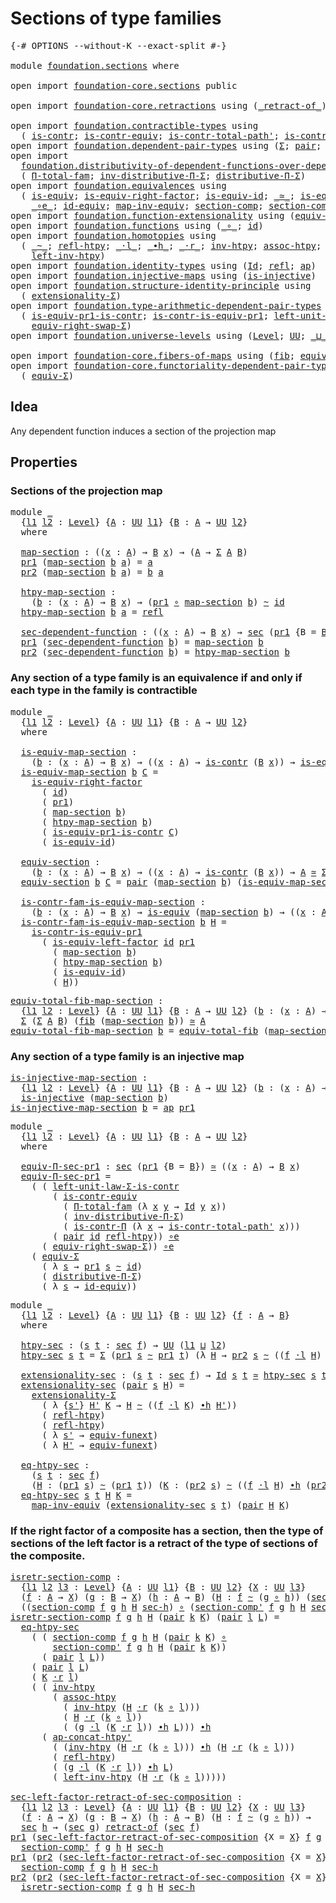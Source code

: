 # Sections of type families

<pre class="Agda"><a id="38" class="Symbol">{-#</a> <a id="42" class="Keyword">OPTIONS</a> <a id="50" class="Pragma">--without-K</a> <a id="62" class="Pragma">--exact-split</a> <a id="76" class="Symbol">#-}</a>

<a id="81" class="Keyword">module</a> <a id="88" href="foundation.sections.html" class="Module">foundation.sections</a> <a id="108" class="Keyword">where</a>

<a id="115" class="Keyword">open</a> <a id="120" class="Keyword">import</a> <a id="127" href="foundation-core.sections.html" class="Module">foundation-core.sections</a> <a id="152" class="Keyword">public</a>

<a id="160" class="Keyword">open</a> <a id="165" class="Keyword">import</a> <a id="172" href="foundation-core.retractions.html" class="Module">foundation-core.retractions</a> <a id="200" class="Keyword">using</a> <a id="206" class="Symbol">(</a><a id="207" href="foundation-core.retractions.html#670" class="Function Operator">_retract-of_</a><a id="219" class="Symbol">)</a>

<a id="222" class="Keyword">open</a> <a id="227" class="Keyword">import</a> <a id="234" href="foundation.contractible-types.html" class="Module">foundation.contractible-types</a> <a id="264" class="Keyword">using</a>
  <a id="272" class="Symbol">(</a> <a id="274" href="foundation-core.contractible-types.html#992" class="Function">is-contr</a><a id="282" class="Symbol">;</a> <a id="284" href="foundation-core.contractible-types.html#3297" class="Function">is-contr-equiv</a><a id="298" class="Symbol">;</a> <a id="300" href="foundation-core.contractible-types.html#2256" class="Function">is-contr-total-path&#39;</a><a id="320" class="Symbol">;</a> <a id="322" href="foundation-core.contractible-types.html#6892" class="Function">is-contr-Π</a><a id="332" class="Symbol">)</a>
<a id="334" class="Keyword">open</a> <a id="339" class="Keyword">import</a> <a id="346" href="foundation.dependent-pair-types.html" class="Module">foundation.dependent-pair-types</a> <a id="378" class="Keyword">using</a> <a id="384" class="Symbol">(</a><a id="385" href="foundation-core.dependent-pair-types.html#502" class="Record">Σ</a><a id="386" class="Symbol">;</a> <a id="388" href="foundation-core.dependent-pair-types.html#575" class="InductiveConstructor">pair</a><a id="392" class="Symbol">;</a> <a id="394" href="foundation-core.dependent-pair-types.html#592" class="Field">pr1</a><a id="397" class="Symbol">;</a> <a id="399" href="foundation-core.dependent-pair-types.html#604" class="Field">pr2</a><a id="402" class="Symbol">)</a>
<a id="404" class="Keyword">open</a> <a id="409" class="Keyword">import</a>
  <a id="418" href="foundation.distributivity-of-dependent-functions-over-dependent-pairs.html" class="Module">foundation.distributivity-of-dependent-functions-over-dependent-pairs</a> <a id="488" class="Keyword">using</a>
  <a id="496" class="Symbol">(</a> <a id="498" href="foundation.distributivity-of-dependent-functions-over-dependent-pairs.html#1288" class="Function">Π-total-fam</a><a id="509" class="Symbol">;</a> <a id="511" href="foundation.distributivity-of-dependent-functions-over-dependent-pairs.html#5106" class="Function">inv-distributive-Π-Σ</a><a id="531" class="Symbol">;</a> <a id="533" href="foundation.distributivity-of-dependent-functions-over-dependent-pairs.html#4401" class="Function">distributive-Π-Σ</a><a id="549" class="Symbol">)</a>
<a id="551" class="Keyword">open</a> <a id="556" class="Keyword">import</a> <a id="563" href="foundation.equivalences.html" class="Module">foundation.equivalences</a> <a id="587" class="Keyword">using</a>
  <a id="595" class="Symbol">(</a> <a id="597" href="foundation-core.equivalences.html#1542" class="Function">is-equiv</a><a id="605" class="Symbol">;</a> <a id="607" href="foundation-core.equivalences.html#8868" class="Function">is-equiv-right-factor</a><a id="628" class="Symbol">;</a> <a id="630" href="foundation-core.equivalences.html#2309" class="Function">is-equiv-id</a><a id="641" class="Symbol">;</a> <a id="643" href="foundation-core.equivalences.html#1607" class="Function Operator">_≃_</a><a id="646" class="Symbol">;</a> <a id="648" href="foundation-core.equivalences.html#8158" class="Function">is-equiv-left-factor</a><a id="668" class="Symbol">;</a>
    <a id="674" href="foundation-core.equivalences.html#7855" class="Function Operator">_∘e_</a><a id="678" class="Symbol">;</a> <a id="680" href="foundation-core.equivalences.html#2480" class="Function">id-equiv</a><a id="688" class="Symbol">;</a> <a id="690" href="foundation-core.equivalences.html#5022" class="Function">map-inv-equiv</a><a id="703" class="Symbol">;</a> <a id="705" href="foundation-core.equivalences.html#6162" class="Function">section-comp</a><a id="717" class="Symbol">;</a> <a id="719" href="foundation-core.equivalences.html#6335" class="Function">section-comp&#39;</a><a id="732" class="Symbol">)</a>
<a id="734" class="Keyword">open</a> <a id="739" class="Keyword">import</a> <a id="746" href="foundation.function-extensionality.html" class="Module">foundation.function-extensionality</a> <a id="781" class="Keyword">using</a> <a id="787" class="Symbol">(</a><a id="788" href="foundation-core.function-extensionality.html#1301" class="Function">equiv-funext</a><a id="800" class="Symbol">)</a>
<a id="802" class="Keyword">open</a> <a id="807" class="Keyword">import</a> <a id="814" href="foundation.functions.html" class="Module">foundation.functions</a> <a id="835" class="Keyword">using</a> <a id="841" class="Symbol">(</a><a id="842" href="foundation-core.functions.html#407" class="Function Operator">_∘_</a><a id="845" class="Symbol">;</a> <a id="847" href="foundation-core.functions.html#309" class="Function">id</a><a id="849" class="Symbol">)</a>
<a id="851" class="Keyword">open</a> <a id="856" class="Keyword">import</a> <a id="863" href="foundation.homotopies.html" class="Module">foundation.homotopies</a> <a id="885" class="Keyword">using</a>
  <a id="893" class="Symbol">(</a> <a id="895" href="foundation-core.homotopies.html#467" class="Function Operator">_~_</a><a id="898" class="Symbol">;</a> <a id="900" href="foundation-core.homotopies.html#632" class="Function">refl-htpy</a><a id="909" class="Symbol">;</a> <a id="911" href="foundation-core.homotopies.html#1768" class="Function Operator">_·l_</a><a id="915" class="Symbol">;</a> <a id="917" href="foundation-core.homotopies.html#1058" class="Function Operator">_∙h_</a><a id="921" class="Symbol">;</a> <a id="923" href="foundation-core.homotopies.html#1974" class="Function Operator">_·r_</a><a id="927" class="Symbol">;</a> <a id="929" href="foundation-core.homotopies.html#889" class="Function">inv-htpy</a><a id="937" class="Symbol">;</a> <a id="939" href="foundation-core.homotopies.html#2076" class="Function">assoc-htpy</a><a id="949" class="Symbol">;</a> <a id="951" href="foundation.homotopies.html#2187" class="Function">ap-concat-htpy&#39;</a><a id="966" class="Symbol">;</a>
    <a id="972" href="foundation-core.homotopies.html#2671" class="Function">left-inv-htpy</a><a id="985" class="Symbol">)</a>
<a id="987" class="Keyword">open</a> <a id="992" class="Keyword">import</a> <a id="999" href="foundation.identity-types.html" class="Module">foundation.identity-types</a> <a id="1025" class="Keyword">using</a> <a id="1031" class="Symbol">(</a><a id="1032" href="foundation-core.identity-types.html#641" class="Datatype">Id</a><a id="1034" class="Symbol">;</a> <a id="1036" href="foundation-core.identity-types.html#694" class="InductiveConstructor">refl</a><a id="1040" class="Symbol">;</a> <a id="1042" href="foundation-core.identity-types.html#2853" class="Function">ap</a><a id="1044" class="Symbol">)</a>
<a id="1046" class="Keyword">open</a> <a id="1051" class="Keyword">import</a> <a id="1058" href="foundation.injective-maps.html" class="Module">foundation.injective-maps</a> <a id="1084" class="Keyword">using</a> <a id="1090" class="Symbol">(</a><a id="1091" href="foundation.injective-maps.html#1295" class="Function">is-injective</a><a id="1103" class="Symbol">)</a>
<a id="1105" class="Keyword">open</a> <a id="1110" class="Keyword">import</a> <a id="1117" href="foundation.structure-identity-principle.html" class="Module">foundation.structure-identity-principle</a> <a id="1157" class="Keyword">using</a>
  <a id="1165" class="Symbol">(</a> <a id="1167" href="foundation.structure-identity-principle.html#2980" class="Function">extensionality-Σ</a><a id="1183" class="Symbol">)</a>
<a id="1185" class="Keyword">open</a> <a id="1190" class="Keyword">import</a> <a id="1197" href="foundation.type-arithmetic-dependent-pair-types.html" class="Module">foundation.type-arithmetic-dependent-pair-types</a> <a id="1245" class="Keyword">using</a>
  <a id="1253" class="Symbol">(</a> <a id="1255" href="foundation-core.type-arithmetic-dependent-pair-types.html#3894" class="Function">is-equiv-pr1-is-contr</a><a id="1276" class="Symbol">;</a> <a id="1278" href="foundation-core.type-arithmetic-dependent-pair-types.html#4426" class="Function">is-contr-is-equiv-pr1</a><a id="1299" class="Symbol">;</a> <a id="1301" href="foundation-core.type-arithmetic-dependent-pair-types.html#3077" class="Function">left-unit-law-Σ-is-contr</a><a id="1325" class="Symbol">;</a>
    <a id="1331" href="foundation-core.type-arithmetic-dependent-pair-types.html#11499" class="Function">equiv-right-swap-Σ</a><a id="1349" class="Symbol">)</a>
<a id="1351" class="Keyword">open</a> <a id="1356" class="Keyword">import</a> <a id="1363" href="foundation.universe-levels.html" class="Module">foundation.universe-levels</a> <a id="1390" class="Keyword">using</a> <a id="1396" class="Symbol">(</a><a id="1397" href="Agda.Primitive.html#597" class="Postulate">Level</a><a id="1402" class="Symbol">;</a> <a id="1404" href="foundation-core.universe-levels.html#222" class="Primitive">UU</a><a id="1406" class="Symbol">;</a> <a id="1408" href="Agda.Primitive.html#810" class="Primitive Operator">_⊔_</a><a id="1411" class="Symbol">)</a>

<a id="1414" class="Keyword">open</a> <a id="1419" class="Keyword">import</a> <a id="1426" href="foundation-core.fibers-of-maps.html" class="Module">foundation-core.fibers-of-maps</a> <a id="1457" class="Keyword">using</a> <a id="1463" class="Symbol">(</a><a id="1464" href="foundation-core.fibers-of-maps.html#928" class="Function">fib</a><a id="1467" class="Symbol">;</a> <a id="1469" href="foundation-core.fibers-of-maps.html#5261" class="Function">equiv-total-fib</a><a id="1484" class="Symbol">)</a>
<a id="1486" class="Keyword">open</a> <a id="1491" class="Keyword">import</a> <a id="1498" href="foundation-core.functoriality-dependent-pair-types.html" class="Module">foundation-core.functoriality-dependent-pair-types</a> <a id="1549" class="Keyword">using</a>
  <a id="1557" class="Symbol">(</a> <a id="1559" href="foundation-core.functoriality-dependent-pair-types.html#10421" class="Function">equiv-Σ</a><a id="1566" class="Symbol">)</a>
</pre>
## Idea

Any dependent function induces a section of the projection map

## Properties

### Sections of the projection map

<pre class="Agda"><a id="1707" class="Keyword">module</a> <a id="1714" href="foundation.sections.html#1714" class="Module">_</a>
  <a id="1718" class="Symbol">{</a><a id="1719" href="foundation.sections.html#1719" class="Bound">l1</a> <a id="1722" href="foundation.sections.html#1722" class="Bound">l2</a> <a id="1725" class="Symbol">:</a> <a id="1727" href="Agda.Primitive.html#597" class="Postulate">Level</a><a id="1732" class="Symbol">}</a> <a id="1734" class="Symbol">{</a><a id="1735" href="foundation.sections.html#1735" class="Bound">A</a> <a id="1737" class="Symbol">:</a> <a id="1739" href="foundation-core.universe-levels.html#222" class="Primitive">UU</a> <a id="1742" href="foundation.sections.html#1719" class="Bound">l1</a><a id="1744" class="Symbol">}</a> <a id="1746" class="Symbol">{</a><a id="1747" href="foundation.sections.html#1747" class="Bound">B</a> <a id="1749" class="Symbol">:</a> <a id="1751" href="foundation.sections.html#1735" class="Bound">A</a> <a id="1753" class="Symbol">→</a> <a id="1755" href="foundation-core.universe-levels.html#222" class="Primitive">UU</a> <a id="1758" href="foundation.sections.html#1722" class="Bound">l2</a><a id="1760" class="Symbol">}</a>
  <a id="1764" class="Keyword">where</a>

  <a id="1773" href="foundation.sections.html#1773" class="Function">map-section</a> <a id="1785" class="Symbol">:</a> <a id="1787" class="Symbol">((</a><a id="1789" href="foundation.sections.html#1789" class="Bound">x</a> <a id="1791" class="Symbol">:</a> <a id="1793" href="foundation.sections.html#1735" class="Bound">A</a><a id="1794" class="Symbol">)</a> <a id="1796" class="Symbol">→</a> <a id="1798" href="foundation.sections.html#1747" class="Bound">B</a> <a id="1800" href="foundation.sections.html#1789" class="Bound">x</a><a id="1801" class="Symbol">)</a> <a id="1803" class="Symbol">→</a> <a id="1805" class="Symbol">(</a><a id="1806" href="foundation.sections.html#1735" class="Bound">A</a> <a id="1808" class="Symbol">→</a> <a id="1810" href="foundation-core.dependent-pair-types.html#502" class="Record">Σ</a> <a id="1812" href="foundation.sections.html#1735" class="Bound">A</a> <a id="1814" href="foundation.sections.html#1747" class="Bound">B</a><a id="1815" class="Symbol">)</a>
  <a id="1819" href="foundation-core.dependent-pair-types.html#592" class="Field">pr1</a> <a id="1823" class="Symbol">(</a><a id="1824" href="foundation.sections.html#1773" class="Function">map-section</a> <a id="1836" href="foundation.sections.html#1836" class="Bound">b</a> <a id="1838" href="foundation.sections.html#1838" class="Bound">a</a><a id="1839" class="Symbol">)</a> <a id="1841" class="Symbol">=</a> <a id="1843" href="foundation.sections.html#1838" class="Bound">a</a>
  <a id="1847" href="foundation-core.dependent-pair-types.html#604" class="Field">pr2</a> <a id="1851" class="Symbol">(</a><a id="1852" href="foundation.sections.html#1773" class="Function">map-section</a> <a id="1864" href="foundation.sections.html#1864" class="Bound">b</a> <a id="1866" href="foundation.sections.html#1866" class="Bound">a</a><a id="1867" class="Symbol">)</a> <a id="1869" class="Symbol">=</a> <a id="1871" href="foundation.sections.html#1864" class="Bound">b</a> <a id="1873" href="foundation.sections.html#1866" class="Bound">a</a>

  <a id="1878" href="foundation.sections.html#1878" class="Function">htpy-map-section</a> <a id="1895" class="Symbol">:</a>
    <a id="1901" class="Symbol">(</a><a id="1902" href="foundation.sections.html#1902" class="Bound">b</a> <a id="1904" class="Symbol">:</a> <a id="1906" class="Symbol">(</a><a id="1907" href="foundation.sections.html#1907" class="Bound">x</a> <a id="1909" class="Symbol">:</a> <a id="1911" href="foundation.sections.html#1735" class="Bound">A</a><a id="1912" class="Symbol">)</a> <a id="1914" class="Symbol">→</a> <a id="1916" href="foundation.sections.html#1747" class="Bound">B</a> <a id="1918" href="foundation.sections.html#1907" class="Bound">x</a><a id="1919" class="Symbol">)</a> <a id="1921" class="Symbol">→</a> <a id="1923" class="Symbol">(</a><a id="1924" href="foundation-core.dependent-pair-types.html#592" class="Field">pr1</a> <a id="1928" href="foundation-core.functions.html#407" class="Function Operator">∘</a> <a id="1930" href="foundation.sections.html#1773" class="Function">map-section</a> <a id="1942" href="foundation.sections.html#1902" class="Bound">b</a><a id="1943" class="Symbol">)</a> <a id="1945" href="foundation-core.homotopies.html#467" class="Function Operator">~</a> <a id="1947" href="foundation-core.functions.html#309" class="Function">id</a>
  <a id="1952" href="foundation.sections.html#1878" class="Function">htpy-map-section</a> <a id="1969" href="foundation.sections.html#1969" class="Bound">b</a> <a id="1971" href="foundation.sections.html#1971" class="Bound">a</a> <a id="1973" class="Symbol">=</a> <a id="1975" href="foundation-core.identity-types.html#694" class="InductiveConstructor">refl</a>

  <a id="1983" href="foundation.sections.html#1983" class="Function">sec-dependent-function</a> <a id="2006" class="Symbol">:</a> <a id="2008" class="Symbol">((</a><a id="2010" href="foundation.sections.html#2010" class="Bound">x</a> <a id="2012" class="Symbol">:</a> <a id="2014" href="foundation.sections.html#1735" class="Bound">A</a><a id="2015" class="Symbol">)</a> <a id="2017" class="Symbol">→</a> <a id="2019" href="foundation.sections.html#1747" class="Bound">B</a> <a id="2021" href="foundation.sections.html#2010" class="Bound">x</a><a id="2022" class="Symbol">)</a> <a id="2024" class="Symbol">→</a> <a id="2026" href="foundation-core.sections.html#521" class="Function">sec</a> <a id="2030" class="Symbol">(</a><a id="2031" href="foundation-core.dependent-pair-types.html#592" class="Field">pr1</a> <a id="2035" class="Symbol">{</a><a id="2036" class="Argument">B</a> <a id="2038" class="Symbol">=</a> <a id="2040" href="foundation.sections.html#1747" class="Bound">B</a><a id="2041" class="Symbol">})</a>
  <a id="2046" href="foundation-core.dependent-pair-types.html#592" class="Field">pr1</a> <a id="2050" class="Symbol">(</a><a id="2051" href="foundation.sections.html#1983" class="Function">sec-dependent-function</a> <a id="2074" href="foundation.sections.html#2074" class="Bound">b</a><a id="2075" class="Symbol">)</a> <a id="2077" class="Symbol">=</a> <a id="2079" href="foundation.sections.html#1773" class="Function">map-section</a> <a id="2091" href="foundation.sections.html#2074" class="Bound">b</a>
  <a id="2095" href="foundation-core.dependent-pair-types.html#604" class="Field">pr2</a> <a id="2099" class="Symbol">(</a><a id="2100" href="foundation.sections.html#1983" class="Function">sec-dependent-function</a> <a id="2123" href="foundation.sections.html#2123" class="Bound">b</a><a id="2124" class="Symbol">)</a> <a id="2126" class="Symbol">=</a> <a id="2128" href="foundation.sections.html#1878" class="Function">htpy-map-section</a> <a id="2145" href="foundation.sections.html#2123" class="Bound">b</a>
</pre>
### Any section of a type family is an equivalence if and only if each type in the family is contractible

<pre class="Agda"><a id="2267" class="Keyword">module</a> <a id="2274" href="foundation.sections.html#2274" class="Module">_</a>
  <a id="2278" class="Symbol">{</a><a id="2279" href="foundation.sections.html#2279" class="Bound">l1</a> <a id="2282" href="foundation.sections.html#2282" class="Bound">l2</a> <a id="2285" class="Symbol">:</a> <a id="2287" href="Agda.Primitive.html#597" class="Postulate">Level</a><a id="2292" class="Symbol">}</a> <a id="2294" class="Symbol">{</a><a id="2295" href="foundation.sections.html#2295" class="Bound">A</a> <a id="2297" class="Symbol">:</a> <a id="2299" href="foundation-core.universe-levels.html#222" class="Primitive">UU</a> <a id="2302" href="foundation.sections.html#2279" class="Bound">l1</a><a id="2304" class="Symbol">}</a> <a id="2306" class="Symbol">{</a><a id="2307" href="foundation.sections.html#2307" class="Bound">B</a> <a id="2309" class="Symbol">:</a> <a id="2311" href="foundation.sections.html#2295" class="Bound">A</a> <a id="2313" class="Symbol">→</a> <a id="2315" href="foundation-core.universe-levels.html#222" class="Primitive">UU</a> <a id="2318" href="foundation.sections.html#2282" class="Bound">l2</a><a id="2320" class="Symbol">}</a>
  <a id="2324" class="Keyword">where</a>

  <a id="2333" href="foundation.sections.html#2333" class="Function">is-equiv-map-section</a> <a id="2354" class="Symbol">:</a>
    <a id="2360" class="Symbol">(</a><a id="2361" href="foundation.sections.html#2361" class="Bound">b</a> <a id="2363" class="Symbol">:</a> <a id="2365" class="Symbol">(</a><a id="2366" href="foundation.sections.html#2366" class="Bound">x</a> <a id="2368" class="Symbol">:</a> <a id="2370" href="foundation.sections.html#2295" class="Bound">A</a><a id="2371" class="Symbol">)</a> <a id="2373" class="Symbol">→</a> <a id="2375" href="foundation.sections.html#2307" class="Bound">B</a> <a id="2377" href="foundation.sections.html#2366" class="Bound">x</a><a id="2378" class="Symbol">)</a> <a id="2380" class="Symbol">→</a> <a id="2382" class="Symbol">((</a><a id="2384" href="foundation.sections.html#2384" class="Bound">x</a> <a id="2386" class="Symbol">:</a> <a id="2388" href="foundation.sections.html#2295" class="Bound">A</a><a id="2389" class="Symbol">)</a> <a id="2391" class="Symbol">→</a> <a id="2393" href="foundation-core.contractible-types.html#992" class="Function">is-contr</a> <a id="2402" class="Symbol">(</a><a id="2403" href="foundation.sections.html#2307" class="Bound">B</a> <a id="2405" href="foundation.sections.html#2384" class="Bound">x</a><a id="2406" class="Symbol">))</a> <a id="2409" class="Symbol">→</a> <a id="2411" href="foundation-core.equivalences.html#1542" class="Function">is-equiv</a> <a id="2420" class="Symbol">(</a><a id="2421" href="foundation.sections.html#1773" class="Function">map-section</a> <a id="2433" href="foundation.sections.html#2361" class="Bound">b</a><a id="2434" class="Symbol">)</a>
  <a id="2438" href="foundation.sections.html#2333" class="Function">is-equiv-map-section</a> <a id="2459" href="foundation.sections.html#2459" class="Bound">b</a> <a id="2461" href="foundation.sections.html#2461" class="Bound">C</a> <a id="2463" class="Symbol">=</a>
    <a id="2469" href="foundation-core.equivalences.html#8868" class="Function">is-equiv-right-factor</a>
      <a id="2497" class="Symbol">(</a> <a id="2499" href="foundation-core.functions.html#309" class="Function">id</a><a id="2501" class="Symbol">)</a>
      <a id="2509" class="Symbol">(</a> <a id="2511" href="foundation-core.dependent-pair-types.html#592" class="Field">pr1</a><a id="2514" class="Symbol">)</a>
      <a id="2522" class="Symbol">(</a> <a id="2524" href="foundation.sections.html#1773" class="Function">map-section</a> <a id="2536" href="foundation.sections.html#2459" class="Bound">b</a><a id="2537" class="Symbol">)</a>
      <a id="2545" class="Symbol">(</a> <a id="2547" href="foundation.sections.html#1878" class="Function">htpy-map-section</a> <a id="2564" href="foundation.sections.html#2459" class="Bound">b</a><a id="2565" class="Symbol">)</a>
      <a id="2573" class="Symbol">(</a> <a id="2575" href="foundation-core.type-arithmetic-dependent-pair-types.html#3894" class="Function">is-equiv-pr1-is-contr</a> <a id="2597" href="foundation.sections.html#2461" class="Bound">C</a><a id="2598" class="Symbol">)</a>
      <a id="2606" class="Symbol">(</a> <a id="2608" href="foundation-core.equivalences.html#2309" class="Function">is-equiv-id</a><a id="2619" class="Symbol">)</a>

  <a id="2624" href="foundation.sections.html#2624" class="Function">equiv-section</a> <a id="2638" class="Symbol">:</a>
    <a id="2644" class="Symbol">(</a><a id="2645" href="foundation.sections.html#2645" class="Bound">b</a> <a id="2647" class="Symbol">:</a> <a id="2649" class="Symbol">(</a><a id="2650" href="foundation.sections.html#2650" class="Bound">x</a> <a id="2652" class="Symbol">:</a> <a id="2654" href="foundation.sections.html#2295" class="Bound">A</a><a id="2655" class="Symbol">)</a> <a id="2657" class="Symbol">→</a> <a id="2659" href="foundation.sections.html#2307" class="Bound">B</a> <a id="2661" href="foundation.sections.html#2650" class="Bound">x</a><a id="2662" class="Symbol">)</a> <a id="2664" class="Symbol">→</a> <a id="2666" class="Symbol">((</a><a id="2668" href="foundation.sections.html#2668" class="Bound">x</a> <a id="2670" class="Symbol">:</a> <a id="2672" href="foundation.sections.html#2295" class="Bound">A</a><a id="2673" class="Symbol">)</a> <a id="2675" class="Symbol">→</a> <a id="2677" href="foundation-core.contractible-types.html#992" class="Function">is-contr</a> <a id="2686" class="Symbol">(</a><a id="2687" href="foundation.sections.html#2307" class="Bound">B</a> <a id="2689" href="foundation.sections.html#2668" class="Bound">x</a><a id="2690" class="Symbol">))</a> <a id="2693" class="Symbol">→</a> <a id="2695" href="foundation.sections.html#2295" class="Bound">A</a> <a id="2697" href="foundation-core.equivalences.html#1607" class="Function Operator">≃</a> <a id="2699" href="foundation-core.dependent-pair-types.html#502" class="Record">Σ</a> <a id="2701" href="foundation.sections.html#2295" class="Bound">A</a> <a id="2703" href="foundation.sections.html#2307" class="Bound">B</a>
  <a id="2707" href="foundation.sections.html#2624" class="Function">equiv-section</a> <a id="2721" href="foundation.sections.html#2721" class="Bound">b</a> <a id="2723" href="foundation.sections.html#2723" class="Bound">C</a> <a id="2725" class="Symbol">=</a> <a id="2727" href="foundation-core.dependent-pair-types.html#575" class="InductiveConstructor">pair</a> <a id="2732" class="Symbol">(</a><a id="2733" href="foundation.sections.html#1773" class="Function">map-section</a> <a id="2745" href="foundation.sections.html#2721" class="Bound">b</a><a id="2746" class="Symbol">)</a> <a id="2748" class="Symbol">(</a><a id="2749" href="foundation.sections.html#2333" class="Function">is-equiv-map-section</a> <a id="2770" href="foundation.sections.html#2721" class="Bound">b</a> <a id="2772" href="foundation.sections.html#2723" class="Bound">C</a><a id="2773" class="Symbol">)</a>

  <a id="2778" href="foundation.sections.html#2778" class="Function">is-contr-fam-is-equiv-map-section</a> <a id="2812" class="Symbol">:</a>
    <a id="2818" class="Symbol">(</a><a id="2819" href="foundation.sections.html#2819" class="Bound">b</a> <a id="2821" class="Symbol">:</a> <a id="2823" class="Symbol">(</a><a id="2824" href="foundation.sections.html#2824" class="Bound">x</a> <a id="2826" class="Symbol">:</a> <a id="2828" href="foundation.sections.html#2295" class="Bound">A</a><a id="2829" class="Symbol">)</a> <a id="2831" class="Symbol">→</a> <a id="2833" href="foundation.sections.html#2307" class="Bound">B</a> <a id="2835" href="foundation.sections.html#2824" class="Bound">x</a><a id="2836" class="Symbol">)</a> <a id="2838" class="Symbol">→</a> <a id="2840" href="foundation-core.equivalences.html#1542" class="Function">is-equiv</a> <a id="2849" class="Symbol">(</a><a id="2850" href="foundation.sections.html#1773" class="Function">map-section</a> <a id="2862" href="foundation.sections.html#2819" class="Bound">b</a><a id="2863" class="Symbol">)</a> <a id="2865" class="Symbol">→</a> <a id="2867" class="Symbol">((</a><a id="2869" href="foundation.sections.html#2869" class="Bound">x</a> <a id="2871" class="Symbol">:</a> <a id="2873" href="foundation.sections.html#2295" class="Bound">A</a><a id="2874" class="Symbol">)</a> <a id="2876" class="Symbol">→</a> <a id="2878" href="foundation-core.contractible-types.html#992" class="Function">is-contr</a> <a id="2887" class="Symbol">(</a><a id="2888" href="foundation.sections.html#2307" class="Bound">B</a> <a id="2890" href="foundation.sections.html#2869" class="Bound">x</a><a id="2891" class="Symbol">))</a>
  <a id="2896" href="foundation.sections.html#2778" class="Function">is-contr-fam-is-equiv-map-section</a> <a id="2930" href="foundation.sections.html#2930" class="Bound">b</a> <a id="2932" href="foundation.sections.html#2932" class="Bound">H</a> <a id="2934" class="Symbol">=</a>
    <a id="2940" href="foundation-core.type-arithmetic-dependent-pair-types.html#4426" class="Function">is-contr-is-equiv-pr1</a>
      <a id="2968" class="Symbol">(</a> <a id="2970" href="foundation-core.equivalences.html#8158" class="Function">is-equiv-left-factor</a> <a id="2991" href="foundation-core.functions.html#309" class="Function">id</a> <a id="2994" href="foundation-core.dependent-pair-types.html#592" class="Field">pr1</a>
        <a id="3006" class="Symbol">(</a> <a id="3008" href="foundation.sections.html#1773" class="Function">map-section</a> <a id="3020" href="foundation.sections.html#2930" class="Bound">b</a><a id="3021" class="Symbol">)</a>
        <a id="3031" class="Symbol">(</a> <a id="3033" href="foundation.sections.html#1878" class="Function">htpy-map-section</a> <a id="3050" href="foundation.sections.html#2930" class="Bound">b</a><a id="3051" class="Symbol">)</a>
        <a id="3061" class="Symbol">(</a> <a id="3063" href="foundation-core.equivalences.html#2309" class="Function">is-equiv-id</a><a id="3074" class="Symbol">)</a>
        <a id="3084" class="Symbol">(</a> <a id="3086" href="foundation.sections.html#2932" class="Bound">H</a><a id="3087" class="Symbol">))</a>
</pre>
<pre class="Agda"><a id="equiv-total-fib-map-section"></a><a id="3103" href="foundation.sections.html#3103" class="Function">equiv-total-fib-map-section</a> <a id="3131" class="Symbol">:</a>
  <a id="3135" class="Symbol">{</a><a id="3136" href="foundation.sections.html#3136" class="Bound">l1</a> <a id="3139" href="foundation.sections.html#3139" class="Bound">l2</a> <a id="3142" class="Symbol">:</a> <a id="3144" href="Agda.Primitive.html#597" class="Postulate">Level</a><a id="3149" class="Symbol">}</a> <a id="3151" class="Symbol">{</a><a id="3152" href="foundation.sections.html#3152" class="Bound">A</a> <a id="3154" class="Symbol">:</a> <a id="3156" href="foundation-core.universe-levels.html#222" class="Primitive">UU</a> <a id="3159" href="foundation.sections.html#3136" class="Bound">l1</a><a id="3161" class="Symbol">}</a> <a id="3163" class="Symbol">{</a><a id="3164" href="foundation.sections.html#3164" class="Bound">B</a> <a id="3166" class="Symbol">:</a> <a id="3168" href="foundation.sections.html#3152" class="Bound">A</a> <a id="3170" class="Symbol">→</a> <a id="3172" href="foundation-core.universe-levels.html#222" class="Primitive">UU</a> <a id="3175" href="foundation.sections.html#3139" class="Bound">l2</a><a id="3177" class="Symbol">}</a> <a id="3179" class="Symbol">(</a><a id="3180" href="foundation.sections.html#3180" class="Bound">b</a> <a id="3182" class="Symbol">:</a> <a id="3184" class="Symbol">(</a><a id="3185" href="foundation.sections.html#3185" class="Bound">x</a> <a id="3187" class="Symbol">:</a> <a id="3189" href="foundation.sections.html#3152" class="Bound">A</a><a id="3190" class="Symbol">)</a> <a id="3192" class="Symbol">→</a> <a id="3194" href="foundation.sections.html#3164" class="Bound">B</a> <a id="3196" href="foundation.sections.html#3185" class="Bound">x</a><a id="3197" class="Symbol">)</a> <a id="3199" class="Symbol">→</a>
  <a id="3203" href="foundation-core.dependent-pair-types.html#502" class="Record">Σ</a> <a id="3205" class="Symbol">(</a><a id="3206" href="foundation-core.dependent-pair-types.html#502" class="Record">Σ</a> <a id="3208" href="foundation.sections.html#3152" class="Bound">A</a> <a id="3210" href="foundation.sections.html#3164" class="Bound">B</a><a id="3211" class="Symbol">)</a> <a id="3213" class="Symbol">(</a><a id="3214" href="foundation-core.fibers-of-maps.html#928" class="Function">fib</a> <a id="3218" class="Symbol">(</a><a id="3219" href="foundation.sections.html#1773" class="Function">map-section</a> <a id="3231" href="foundation.sections.html#3180" class="Bound">b</a><a id="3232" class="Symbol">))</a> <a id="3235" href="foundation-core.equivalences.html#1607" class="Function Operator">≃</a> <a id="3237" href="foundation.sections.html#3152" class="Bound">A</a>
<a id="3239" href="foundation.sections.html#3103" class="Function">equiv-total-fib-map-section</a> <a id="3267" href="foundation.sections.html#3267" class="Bound">b</a> <a id="3269" class="Symbol">=</a> <a id="3271" href="foundation-core.fibers-of-maps.html#5261" class="Function">equiv-total-fib</a> <a id="3287" class="Symbol">(</a><a id="3288" href="foundation.sections.html#1773" class="Function">map-section</a> <a id="3300" href="foundation.sections.html#3267" class="Bound">b</a><a id="3301" class="Symbol">)</a>
</pre>
### Any section of a type family is an injective map

<pre class="Agda"><a id="is-injective-map-section"></a><a id="3370" href="foundation.sections.html#3370" class="Function">is-injective-map-section</a> <a id="3395" class="Symbol">:</a>
  <a id="3399" class="Symbol">{</a><a id="3400" href="foundation.sections.html#3400" class="Bound">l1</a> <a id="3403" href="foundation.sections.html#3403" class="Bound">l2</a> <a id="3406" class="Symbol">:</a> <a id="3408" href="Agda.Primitive.html#597" class="Postulate">Level</a><a id="3413" class="Symbol">}</a> <a id="3415" class="Symbol">{</a><a id="3416" href="foundation.sections.html#3416" class="Bound">A</a> <a id="3418" class="Symbol">:</a> <a id="3420" href="foundation-core.universe-levels.html#222" class="Primitive">UU</a> <a id="3423" href="foundation.sections.html#3400" class="Bound">l1</a><a id="3425" class="Symbol">}</a> <a id="3427" class="Symbol">{</a><a id="3428" href="foundation.sections.html#3428" class="Bound">B</a> <a id="3430" class="Symbol">:</a> <a id="3432" href="foundation.sections.html#3416" class="Bound">A</a> <a id="3434" class="Symbol">→</a> <a id="3436" href="foundation-core.universe-levels.html#222" class="Primitive">UU</a> <a id="3439" href="foundation.sections.html#3403" class="Bound">l2</a><a id="3441" class="Symbol">}</a> <a id="3443" class="Symbol">(</a><a id="3444" href="foundation.sections.html#3444" class="Bound">b</a> <a id="3446" class="Symbol">:</a> <a id="3448" class="Symbol">(</a><a id="3449" href="foundation.sections.html#3449" class="Bound">x</a> <a id="3451" class="Symbol">:</a> <a id="3453" href="foundation.sections.html#3416" class="Bound">A</a><a id="3454" class="Symbol">)</a> <a id="3456" class="Symbol">→</a> <a id="3458" href="foundation.sections.html#3428" class="Bound">B</a> <a id="3460" href="foundation.sections.html#3449" class="Bound">x</a><a id="3461" class="Symbol">)</a> <a id="3463" class="Symbol">→</a>
  <a id="3467" href="foundation.injective-maps.html#1295" class="Function">is-injective</a> <a id="3480" class="Symbol">(</a><a id="3481" href="foundation.sections.html#1773" class="Function">map-section</a> <a id="3493" href="foundation.sections.html#3444" class="Bound">b</a><a id="3494" class="Symbol">)</a>
<a id="3496" href="foundation.sections.html#3370" class="Function">is-injective-map-section</a> <a id="3521" href="foundation.sections.html#3521" class="Bound">b</a> <a id="3523" class="Symbol">=</a> <a id="3525" href="foundation-core.identity-types.html#2853" class="Function">ap</a> <a id="3528" href="foundation-core.dependent-pair-types.html#592" class="Field">pr1</a>
</pre>
<pre class="Agda"><a id="3545" class="Keyword">module</a> <a id="3552" href="foundation.sections.html#3552" class="Module">_</a>
  <a id="3556" class="Symbol">{</a><a id="3557" href="foundation.sections.html#3557" class="Bound">l1</a> <a id="3560" href="foundation.sections.html#3560" class="Bound">l2</a> <a id="3563" class="Symbol">:</a> <a id="3565" href="Agda.Primitive.html#597" class="Postulate">Level</a><a id="3570" class="Symbol">}</a> <a id="3572" class="Symbol">{</a><a id="3573" href="foundation.sections.html#3573" class="Bound">A</a> <a id="3575" class="Symbol">:</a> <a id="3577" href="foundation-core.universe-levels.html#222" class="Primitive">UU</a> <a id="3580" href="foundation.sections.html#3557" class="Bound">l1</a><a id="3582" class="Symbol">}</a> <a id="3584" class="Symbol">{</a><a id="3585" href="foundation.sections.html#3585" class="Bound">B</a> <a id="3587" class="Symbol">:</a> <a id="3589" href="foundation.sections.html#3573" class="Bound">A</a> <a id="3591" class="Symbol">→</a> <a id="3593" href="foundation-core.universe-levels.html#222" class="Primitive">UU</a> <a id="3596" href="foundation.sections.html#3560" class="Bound">l2</a><a id="3598" class="Symbol">}</a>
  <a id="3602" class="Keyword">where</a>

  <a id="3611" href="foundation.sections.html#3611" class="Function">equiv-Π-sec-pr1</a> <a id="3627" class="Symbol">:</a> <a id="3629" href="foundation-core.sections.html#521" class="Function">sec</a> <a id="3633" class="Symbol">(</a><a id="3634" href="foundation-core.dependent-pair-types.html#592" class="Field">pr1</a> <a id="3638" class="Symbol">{</a><a id="3639" class="Argument">B</a> <a id="3641" class="Symbol">=</a> <a id="3643" href="foundation.sections.html#3585" class="Bound">B</a><a id="3644" class="Symbol">})</a> <a id="3647" href="foundation-core.equivalences.html#1607" class="Function Operator">≃</a> <a id="3649" class="Symbol">((</a><a id="3651" href="foundation.sections.html#3651" class="Bound">x</a> <a id="3653" class="Symbol">:</a> <a id="3655" href="foundation.sections.html#3573" class="Bound">A</a><a id="3656" class="Symbol">)</a> <a id="3658" class="Symbol">→</a> <a id="3660" href="foundation.sections.html#3585" class="Bound">B</a> <a id="3662" href="foundation.sections.html#3651" class="Bound">x</a><a id="3663" class="Symbol">)</a>
  <a id="3667" href="foundation.sections.html#3611" class="Function">equiv-Π-sec-pr1</a> <a id="3683" class="Symbol">=</a>
    <a id="3689" class="Symbol">(</a> <a id="3691" class="Symbol">(</a> <a id="3693" href="foundation-core.type-arithmetic-dependent-pair-types.html#3077" class="Function">left-unit-law-Σ-is-contr</a>
        <a id="3726" class="Symbol">(</a> <a id="3728" href="foundation-core.contractible-types.html#3297" class="Function">is-contr-equiv</a>
          <a id="3753" class="Symbol">(</a> <a id="3755" href="foundation.distributivity-of-dependent-functions-over-dependent-pairs.html#1288" class="Function">Π-total-fam</a> <a id="3767" class="Symbol">(λ</a> <a id="3770" href="foundation.sections.html#3770" class="Bound">x</a> <a id="3772" href="foundation.sections.html#3772" class="Bound">y</a> <a id="3774" class="Symbol">→</a> <a id="3776" href="foundation-core.identity-types.html#641" class="Datatype">Id</a> <a id="3779" href="foundation.sections.html#3772" class="Bound">y</a> <a id="3781" href="foundation.sections.html#3770" class="Bound">x</a><a id="3782" class="Symbol">))</a>
          <a id="3795" class="Symbol">(</a> <a id="3797" href="foundation.distributivity-of-dependent-functions-over-dependent-pairs.html#5106" class="Function">inv-distributive-Π-Σ</a><a id="3817" class="Symbol">)</a>
          <a id="3829" class="Symbol">(</a> <a id="3831" href="foundation-core.contractible-types.html#6892" class="Function">is-contr-Π</a> <a id="3842" class="Symbol">(λ</a> <a id="3845" href="foundation.sections.html#3845" class="Bound">x</a> <a id="3847" class="Symbol">→</a> <a id="3849" href="foundation-core.contractible-types.html#2256" class="Function">is-contr-total-path&#39;</a> <a id="3870" href="foundation.sections.html#3845" class="Bound">x</a><a id="3871" class="Symbol">)))</a>
        <a id="3883" class="Symbol">(</a> <a id="3885" href="foundation-core.dependent-pair-types.html#575" class="InductiveConstructor">pair</a> <a id="3890" href="foundation-core.functions.html#309" class="Function">id</a> <a id="3893" href="foundation-core.homotopies.html#632" class="Function">refl-htpy</a><a id="3902" class="Symbol">))</a> <a id="3905" href="foundation-core.equivalences.html#7855" class="Function Operator">∘e</a>
      <a id="3914" class="Symbol">(</a> <a id="3916" href="foundation-core.type-arithmetic-dependent-pair-types.html#11499" class="Function">equiv-right-swap-Σ</a><a id="3934" class="Symbol">))</a> <a id="3937" href="foundation-core.equivalences.html#7855" class="Function Operator">∘e</a>
    <a id="3944" class="Symbol">(</a> <a id="3946" href="foundation-core.functoriality-dependent-pair-types.html#10421" class="Function">equiv-Σ</a>
      <a id="3960" class="Symbol">(</a> <a id="3962" class="Symbol">λ</a> <a id="3964" href="foundation.sections.html#3964" class="Bound">s</a> <a id="3966" class="Symbol">→</a> <a id="3968" href="foundation-core.dependent-pair-types.html#592" class="Field">pr1</a> <a id="3972" href="foundation.sections.html#3964" class="Bound">s</a> <a id="3974" href="foundation-core.homotopies.html#467" class="Function Operator">~</a> <a id="3976" href="foundation-core.functions.html#309" class="Function">id</a><a id="3978" class="Symbol">)</a>
      <a id="3986" class="Symbol">(</a> <a id="3988" href="foundation.distributivity-of-dependent-functions-over-dependent-pairs.html#4401" class="Function">distributive-Π-Σ</a><a id="4004" class="Symbol">)</a>
      <a id="4012" class="Symbol">(</a> <a id="4014" class="Symbol">λ</a> <a id="4016" href="foundation.sections.html#4016" class="Bound">s</a> <a id="4018" class="Symbol">→</a> <a id="4020" href="foundation-core.equivalences.html#2480" class="Function">id-equiv</a><a id="4028" class="Symbol">))</a>
</pre>
<pre class="Agda"><a id="4044" class="Keyword">module</a> <a id="4051" href="foundation.sections.html#4051" class="Module">_</a>
  <a id="4055" class="Symbol">{</a><a id="4056" href="foundation.sections.html#4056" class="Bound">l1</a> <a id="4059" href="foundation.sections.html#4059" class="Bound">l2</a> <a id="4062" class="Symbol">:</a> <a id="4064" href="Agda.Primitive.html#597" class="Postulate">Level</a><a id="4069" class="Symbol">}</a> <a id="4071" class="Symbol">{</a><a id="4072" href="foundation.sections.html#4072" class="Bound">A</a> <a id="4074" class="Symbol">:</a> <a id="4076" href="foundation-core.universe-levels.html#222" class="Primitive">UU</a> <a id="4079" href="foundation.sections.html#4056" class="Bound">l1</a><a id="4081" class="Symbol">}</a> <a id="4083" class="Symbol">{</a><a id="4084" href="foundation.sections.html#4084" class="Bound">B</a> <a id="4086" class="Symbol">:</a> <a id="4088" href="foundation-core.universe-levels.html#222" class="Primitive">UU</a> <a id="4091" href="foundation.sections.html#4059" class="Bound">l2</a><a id="4093" class="Symbol">}</a> <a id="4095" class="Symbol">{</a><a id="4096" href="foundation.sections.html#4096" class="Bound">f</a> <a id="4098" class="Symbol">:</a> <a id="4100" href="foundation.sections.html#4072" class="Bound">A</a> <a id="4102" class="Symbol">→</a> <a id="4104" href="foundation.sections.html#4084" class="Bound">B</a><a id="4105" class="Symbol">}</a>
  <a id="4109" class="Keyword">where</a>

  <a id="4118" href="foundation.sections.html#4118" class="Function">htpy-sec</a> <a id="4127" class="Symbol">:</a> <a id="4129" class="Symbol">(</a><a id="4130" href="foundation.sections.html#4130" class="Bound">s</a> <a id="4132" href="foundation.sections.html#4132" class="Bound">t</a> <a id="4134" class="Symbol">:</a> <a id="4136" href="foundation-core.sections.html#521" class="Function">sec</a> <a id="4140" href="foundation.sections.html#4096" class="Bound">f</a><a id="4141" class="Symbol">)</a> <a id="4143" class="Symbol">→</a> <a id="4145" href="foundation-core.universe-levels.html#222" class="Primitive">UU</a> <a id="4148" class="Symbol">(</a><a id="4149" href="foundation.sections.html#4056" class="Bound">l1</a> <a id="4152" href="Agda.Primitive.html#810" class="Primitive Operator">⊔</a> <a id="4154" href="foundation.sections.html#4059" class="Bound">l2</a><a id="4156" class="Symbol">)</a>
  <a id="4160" href="foundation.sections.html#4118" class="Function">htpy-sec</a> <a id="4169" href="foundation.sections.html#4169" class="Bound">s</a> <a id="4171" href="foundation.sections.html#4171" class="Bound">t</a> <a id="4173" class="Symbol">=</a> <a id="4175" href="foundation-core.dependent-pair-types.html#502" class="Record">Σ</a> <a id="4177" class="Symbol">(</a><a id="4178" href="foundation-core.dependent-pair-types.html#592" class="Field">pr1</a> <a id="4182" href="foundation.sections.html#4169" class="Bound">s</a> <a id="4184" href="foundation-core.homotopies.html#467" class="Function Operator">~</a> <a id="4186" href="foundation-core.dependent-pair-types.html#592" class="Field">pr1</a> <a id="4190" href="foundation.sections.html#4171" class="Bound">t</a><a id="4191" class="Symbol">)</a> <a id="4193" class="Symbol">(λ</a> <a id="4196" href="foundation.sections.html#4196" class="Bound">H</a> <a id="4198" class="Symbol">→</a> <a id="4200" href="foundation-core.dependent-pair-types.html#604" class="Field">pr2</a> <a id="4204" href="foundation.sections.html#4169" class="Bound">s</a> <a id="4206" href="foundation-core.homotopies.html#467" class="Function Operator">~</a> <a id="4208" class="Symbol">((</a><a id="4210" href="foundation.sections.html#4096" class="Bound">f</a> <a id="4212" href="foundation-core.homotopies.html#1768" class="Function Operator">·l</a> <a id="4215" href="foundation.sections.html#4196" class="Bound">H</a><a id="4216" class="Symbol">)</a> <a id="4218" href="foundation-core.homotopies.html#1058" class="Function Operator">∙h</a> <a id="4221" href="foundation-core.dependent-pair-types.html#604" class="Field">pr2</a> <a id="4225" href="foundation.sections.html#4171" class="Bound">t</a><a id="4226" class="Symbol">))</a>

  <a id="4232" href="foundation.sections.html#4232" class="Function">extensionality-sec</a> <a id="4251" class="Symbol">:</a> <a id="4253" class="Symbol">(</a><a id="4254" href="foundation.sections.html#4254" class="Bound">s</a> <a id="4256" href="foundation.sections.html#4256" class="Bound">t</a> <a id="4258" class="Symbol">:</a> <a id="4260" href="foundation-core.sections.html#521" class="Function">sec</a> <a id="4264" href="foundation.sections.html#4096" class="Bound">f</a><a id="4265" class="Symbol">)</a> <a id="4267" class="Symbol">→</a> <a id="4269" href="foundation-core.identity-types.html#641" class="Datatype">Id</a> <a id="4272" href="foundation.sections.html#4254" class="Bound">s</a> <a id="4274" href="foundation.sections.html#4256" class="Bound">t</a> <a id="4276" href="foundation-core.equivalences.html#1607" class="Function Operator">≃</a> <a id="4278" href="foundation.sections.html#4118" class="Function">htpy-sec</a> <a id="4287" href="foundation.sections.html#4254" class="Bound">s</a> <a id="4289" href="foundation.sections.html#4256" class="Bound">t</a>
  <a id="4293" href="foundation.sections.html#4232" class="Function">extensionality-sec</a> <a id="4312" class="Symbol">(</a><a id="4313" href="foundation-core.dependent-pair-types.html#575" class="InductiveConstructor">pair</a> <a id="4318" href="foundation.sections.html#4318" class="Bound">s</a> <a id="4320" href="foundation.sections.html#4320" class="Bound">H</a><a id="4321" class="Symbol">)</a> <a id="4323" class="Symbol">=</a>
    <a id="4329" href="foundation.structure-identity-principle.html#2980" class="Function">extensionality-Σ</a>
      <a id="4352" class="Symbol">(</a> <a id="4354" class="Symbol">λ</a> <a id="4356" class="Symbol">{</a><a id="4357" href="foundation.sections.html#4357" class="Bound">s&#39;</a><a id="4359" class="Symbol">}</a> <a id="4361" href="foundation.sections.html#4361" class="Bound">H&#39;</a> <a id="4364" href="foundation.sections.html#4364" class="Bound">K</a> <a id="4366" class="Symbol">→</a> <a id="4368" href="foundation.sections.html#4320" class="Bound">H</a> <a id="4370" href="foundation-core.homotopies.html#467" class="Function Operator">~</a> <a id="4372" class="Symbol">((</a><a id="4374" href="foundation.sections.html#4096" class="Bound">f</a> <a id="4376" href="foundation-core.homotopies.html#1768" class="Function Operator">·l</a> <a id="4379" href="foundation.sections.html#4364" class="Bound">K</a><a id="4380" class="Symbol">)</a> <a id="4382" href="foundation-core.homotopies.html#1058" class="Function Operator">∙h</a> <a id="4385" href="foundation.sections.html#4361" class="Bound">H&#39;</a><a id="4387" class="Symbol">))</a>
      <a id="4396" class="Symbol">(</a> <a id="4398" href="foundation-core.homotopies.html#632" class="Function">refl-htpy</a><a id="4407" class="Symbol">)</a>
      <a id="4415" class="Symbol">(</a> <a id="4417" href="foundation-core.homotopies.html#632" class="Function">refl-htpy</a><a id="4426" class="Symbol">)</a>
      <a id="4434" class="Symbol">(</a> <a id="4436" class="Symbol">λ</a> <a id="4438" href="foundation.sections.html#4438" class="Bound">s&#39;</a> <a id="4441" class="Symbol">→</a> <a id="4443" href="foundation-core.function-extensionality.html#1301" class="Function">equiv-funext</a><a id="4455" class="Symbol">)</a>
      <a id="4463" class="Symbol">(</a> <a id="4465" class="Symbol">λ</a> <a id="4467" href="foundation.sections.html#4467" class="Bound">H&#39;</a> <a id="4470" class="Symbol">→</a> <a id="4472" href="foundation-core.function-extensionality.html#1301" class="Function">equiv-funext</a><a id="4484" class="Symbol">)</a>

  <a id="4489" href="foundation.sections.html#4489" class="Function">eq-htpy-sec</a> <a id="4501" class="Symbol">:</a>
    <a id="4507" class="Symbol">(</a><a id="4508" href="foundation.sections.html#4508" class="Bound">s</a> <a id="4510" href="foundation.sections.html#4510" class="Bound">t</a> <a id="4512" class="Symbol">:</a> <a id="4514" href="foundation-core.sections.html#521" class="Function">sec</a> <a id="4518" href="foundation.sections.html#4096" class="Bound">f</a><a id="4519" class="Symbol">)</a>
    <a id="4525" class="Symbol">(</a><a id="4526" href="foundation.sections.html#4526" class="Bound">H</a> <a id="4528" class="Symbol">:</a> <a id="4530" class="Symbol">(</a><a id="4531" href="foundation-core.dependent-pair-types.html#592" class="Field">pr1</a> <a id="4535" href="foundation.sections.html#4508" class="Bound">s</a><a id="4536" class="Symbol">)</a> <a id="4538" href="foundation-core.homotopies.html#467" class="Function Operator">~</a> <a id="4540" class="Symbol">(</a><a id="4541" href="foundation-core.dependent-pair-types.html#592" class="Field">pr1</a> <a id="4545" href="foundation.sections.html#4510" class="Bound">t</a><a id="4546" class="Symbol">))</a> <a id="4549" class="Symbol">(</a><a id="4550" href="foundation.sections.html#4550" class="Bound">K</a> <a id="4552" class="Symbol">:</a> <a id="4554" class="Symbol">(</a><a id="4555" href="foundation-core.dependent-pair-types.html#604" class="Field">pr2</a> <a id="4559" href="foundation.sections.html#4508" class="Bound">s</a><a id="4560" class="Symbol">)</a> <a id="4562" href="foundation-core.homotopies.html#467" class="Function Operator">~</a> <a id="4564" class="Symbol">((</a><a id="4566" href="foundation.sections.html#4096" class="Bound">f</a> <a id="4568" href="foundation-core.homotopies.html#1768" class="Function Operator">·l</a> <a id="4571" href="foundation.sections.html#4526" class="Bound">H</a><a id="4572" class="Symbol">)</a> <a id="4574" href="foundation-core.homotopies.html#1058" class="Function Operator">∙h</a> <a id="4577" class="Symbol">(</a><a id="4578" href="foundation-core.dependent-pair-types.html#604" class="Field">pr2</a> <a id="4582" href="foundation.sections.html#4510" class="Bound">t</a><a id="4583" class="Symbol">)))</a> <a id="4587" class="Symbol">→</a> <a id="4589" href="foundation-core.identity-types.html#641" class="Datatype">Id</a> <a id="4592" href="foundation.sections.html#4508" class="Bound">s</a> <a id="4594" href="foundation.sections.html#4510" class="Bound">t</a>
  <a id="4598" href="foundation.sections.html#4489" class="Function">eq-htpy-sec</a> <a id="4610" href="foundation.sections.html#4610" class="Bound">s</a> <a id="4612" href="foundation.sections.html#4612" class="Bound">t</a> <a id="4614" href="foundation.sections.html#4614" class="Bound">H</a> <a id="4616" href="foundation.sections.html#4616" class="Bound">K</a> <a id="4618" class="Symbol">=</a>
    <a id="4624" href="foundation-core.equivalences.html#5022" class="Function">map-inv-equiv</a> <a id="4638" class="Symbol">(</a><a id="4639" href="foundation.sections.html#4232" class="Function">extensionality-sec</a> <a id="4658" href="foundation.sections.html#4610" class="Bound">s</a> <a id="4660" href="foundation.sections.html#4612" class="Bound">t</a><a id="4661" class="Symbol">)</a> <a id="4663" class="Symbol">(</a><a id="4664" href="foundation-core.dependent-pair-types.html#575" class="InductiveConstructor">pair</a> <a id="4669" href="foundation.sections.html#4614" class="Bound">H</a> <a id="4671" href="foundation.sections.html#4616" class="Bound">K</a><a id="4672" class="Symbol">)</a>
</pre>
### If the right factor of a composite has a section, then the type of sections of the left factor is a retract of the type of sections of the composite.

<pre class="Agda"><a id="isretr-section-comp"></a><a id="4842" href="foundation.sections.html#4842" class="Function">isretr-section-comp</a> <a id="4862" class="Symbol">:</a>
  <a id="4866" class="Symbol">{</a><a id="4867" href="foundation.sections.html#4867" class="Bound">l1</a> <a id="4870" href="foundation.sections.html#4870" class="Bound">l2</a> <a id="4873" href="foundation.sections.html#4873" class="Bound">l3</a> <a id="4876" class="Symbol">:</a> <a id="4878" href="Agda.Primitive.html#597" class="Postulate">Level</a><a id="4883" class="Symbol">}</a> <a id="4885" class="Symbol">{</a><a id="4886" href="foundation.sections.html#4886" class="Bound">A</a> <a id="4888" class="Symbol">:</a> <a id="4890" href="foundation-core.universe-levels.html#222" class="Primitive">UU</a> <a id="4893" href="foundation.sections.html#4867" class="Bound">l1</a><a id="4895" class="Symbol">}</a> <a id="4897" class="Symbol">{</a><a id="4898" href="foundation.sections.html#4898" class="Bound">B</a> <a id="4900" class="Symbol">:</a> <a id="4902" href="foundation-core.universe-levels.html#222" class="Primitive">UU</a> <a id="4905" href="foundation.sections.html#4870" class="Bound">l2</a><a id="4907" class="Symbol">}</a> <a id="4909" class="Symbol">{</a><a id="4910" href="foundation.sections.html#4910" class="Bound">X</a> <a id="4912" class="Symbol">:</a> <a id="4914" href="foundation-core.universe-levels.html#222" class="Primitive">UU</a> <a id="4917" href="foundation.sections.html#4873" class="Bound">l3</a><a id="4919" class="Symbol">}</a>
  <a id="4923" class="Symbol">(</a><a id="4924" href="foundation.sections.html#4924" class="Bound">f</a> <a id="4926" class="Symbol">:</a> <a id="4928" href="foundation.sections.html#4886" class="Bound">A</a> <a id="4930" class="Symbol">→</a> <a id="4932" href="foundation.sections.html#4910" class="Bound">X</a><a id="4933" class="Symbol">)</a> <a id="4935" class="Symbol">(</a><a id="4936" href="foundation.sections.html#4936" class="Bound">g</a> <a id="4938" class="Symbol">:</a> <a id="4940" href="foundation.sections.html#4898" class="Bound">B</a> <a id="4942" class="Symbol">→</a> <a id="4944" href="foundation.sections.html#4910" class="Bound">X</a><a id="4945" class="Symbol">)</a> <a id="4947" class="Symbol">(</a><a id="4948" href="foundation.sections.html#4948" class="Bound">h</a> <a id="4950" class="Symbol">:</a> <a id="4952" href="foundation.sections.html#4886" class="Bound">A</a> <a id="4954" class="Symbol">→</a> <a id="4956" href="foundation.sections.html#4898" class="Bound">B</a><a id="4957" class="Symbol">)</a> <a id="4959" class="Symbol">(</a><a id="4960" href="foundation.sections.html#4960" class="Bound">H</a> <a id="4962" class="Symbol">:</a> <a id="4964" href="foundation.sections.html#4924" class="Bound">f</a> <a id="4966" href="foundation-core.homotopies.html#467" class="Function Operator">~</a> <a id="4968" class="Symbol">(</a><a id="4969" href="foundation.sections.html#4936" class="Bound">g</a> <a id="4971" href="foundation-core.functions.html#407" class="Function Operator">∘</a> <a id="4973" href="foundation.sections.html#4948" class="Bound">h</a><a id="4974" class="Symbol">))</a> <a id="4977" class="Symbol">(</a><a id="4978" href="foundation.sections.html#4978" class="Bound">sec-h</a> <a id="4984" class="Symbol">:</a> <a id="4986" href="foundation-core.sections.html#521" class="Function">sec</a> <a id="4990" href="foundation.sections.html#4948" class="Bound">h</a><a id="4991" class="Symbol">)</a> <a id="4993" class="Symbol">→</a>
  <a id="4997" class="Symbol">((</a><a id="4999" href="foundation-core.equivalences.html#6162" class="Function">section-comp</a> <a id="5012" href="foundation.sections.html#4924" class="Bound">f</a> <a id="5014" href="foundation.sections.html#4936" class="Bound">g</a> <a id="5016" href="foundation.sections.html#4948" class="Bound">h</a> <a id="5018" href="foundation.sections.html#4960" class="Bound">H</a> <a id="5020" href="foundation.sections.html#4978" class="Bound">sec-h</a><a id="5025" class="Symbol">)</a> <a id="5027" href="foundation-core.functions.html#407" class="Function Operator">∘</a> <a id="5029" class="Symbol">(</a><a id="5030" href="foundation-core.equivalences.html#6335" class="Function">section-comp&#39;</a> <a id="5044" href="foundation.sections.html#4924" class="Bound">f</a> <a id="5046" href="foundation.sections.html#4936" class="Bound">g</a> <a id="5048" href="foundation.sections.html#4948" class="Bound">h</a> <a id="5050" href="foundation.sections.html#4960" class="Bound">H</a> <a id="5052" href="foundation.sections.html#4978" class="Bound">sec-h</a><a id="5057" class="Symbol">))</a> <a id="5060" href="foundation-core.homotopies.html#467" class="Function Operator">~</a> <a id="5062" href="foundation-core.functions.html#309" class="Function">id</a>
<a id="5065" href="foundation.sections.html#4842" class="Function">isretr-section-comp</a> <a id="5085" href="foundation.sections.html#5085" class="Bound">f</a> <a id="5087" href="foundation.sections.html#5087" class="Bound">g</a> <a id="5089" href="foundation.sections.html#5089" class="Bound">h</a> <a id="5091" href="foundation.sections.html#5091" class="Bound">H</a> <a id="5093" class="Symbol">(</a><a id="5094" href="foundation-core.dependent-pair-types.html#575" class="InductiveConstructor">pair</a> <a id="5099" href="foundation.sections.html#5099" class="Bound">k</a> <a id="5101" href="foundation.sections.html#5101" class="Bound">K</a><a id="5102" class="Symbol">)</a> <a id="5104" class="Symbol">(</a><a id="5105" href="foundation-core.dependent-pair-types.html#575" class="InductiveConstructor">pair</a> <a id="5110" href="foundation.sections.html#5110" class="Bound">l</a> <a id="5112" href="foundation.sections.html#5112" class="Bound">L</a><a id="5113" class="Symbol">)</a> <a id="5115" class="Symbol">=</a>
  <a id="5119" href="foundation.sections.html#4489" class="Function">eq-htpy-sec</a>
    <a id="5135" class="Symbol">(</a> <a id="5137" class="Symbol">(</a> <a id="5139" href="foundation-core.equivalences.html#6162" class="Function">section-comp</a> <a id="5152" href="foundation.sections.html#5085" class="Bound">f</a> <a id="5154" href="foundation.sections.html#5087" class="Bound">g</a> <a id="5156" href="foundation.sections.html#5089" class="Bound">h</a> <a id="5158" href="foundation.sections.html#5091" class="Bound">H</a> <a id="5160" class="Symbol">(</a><a id="5161" href="foundation-core.dependent-pair-types.html#575" class="InductiveConstructor">pair</a> <a id="5166" href="foundation.sections.html#5099" class="Bound">k</a> <a id="5168" href="foundation.sections.html#5101" class="Bound">K</a><a id="5169" class="Symbol">)</a> <a id="5171" href="foundation-core.functions.html#407" class="Function Operator">∘</a>
        <a id="5181" href="foundation-core.equivalences.html#6335" class="Function">section-comp&#39;</a> <a id="5195" href="foundation.sections.html#5085" class="Bound">f</a> <a id="5197" href="foundation.sections.html#5087" class="Bound">g</a> <a id="5199" href="foundation.sections.html#5089" class="Bound">h</a> <a id="5201" href="foundation.sections.html#5091" class="Bound">H</a> <a id="5203" class="Symbol">(</a><a id="5204" href="foundation-core.dependent-pair-types.html#575" class="InductiveConstructor">pair</a> <a id="5209" href="foundation.sections.html#5099" class="Bound">k</a> <a id="5211" href="foundation.sections.html#5101" class="Bound">K</a><a id="5212" class="Symbol">))</a>
      <a id="5221" class="Symbol">(</a> <a id="5223" href="foundation-core.dependent-pair-types.html#575" class="InductiveConstructor">pair</a> <a id="5228" href="foundation.sections.html#5110" class="Bound">l</a> <a id="5230" href="foundation.sections.html#5112" class="Bound">L</a><a id="5231" class="Symbol">))</a>
    <a id="5238" class="Symbol">(</a> <a id="5240" href="foundation-core.dependent-pair-types.html#575" class="InductiveConstructor">pair</a> <a id="5245" href="foundation.sections.html#5110" class="Bound">l</a> <a id="5247" href="foundation.sections.html#5112" class="Bound">L</a><a id="5248" class="Symbol">)</a>
    <a id="5254" class="Symbol">(</a> <a id="5256" href="foundation.sections.html#5101" class="Bound">K</a> <a id="5258" href="foundation-core.homotopies.html#1974" class="Function Operator">·r</a> <a id="5261" href="foundation.sections.html#5110" class="Bound">l</a><a id="5262" class="Symbol">)</a>
    <a id="5268" class="Symbol">(</a> <a id="5270" class="Symbol">(</a> <a id="5272" href="foundation-core.homotopies.html#889" class="Function">inv-htpy</a>
        <a id="5289" class="Symbol">(</a> <a id="5291" href="foundation-core.homotopies.html#2076" class="Function">assoc-htpy</a>
          <a id="5312" class="Symbol">(</a> <a id="5314" href="foundation-core.homotopies.html#889" class="Function">inv-htpy</a> <a id="5323" class="Symbol">(</a><a id="5324" href="foundation.sections.html#5091" class="Bound">H</a> <a id="5326" href="foundation-core.homotopies.html#1974" class="Function Operator">·r</a> <a id="5329" class="Symbol">(</a><a id="5330" href="foundation.sections.html#5099" class="Bound">k</a> <a id="5332" href="foundation-core.functions.html#407" class="Function Operator">∘</a> <a id="5334" href="foundation.sections.html#5110" class="Bound">l</a><a id="5335" class="Symbol">)))</a>
          <a id="5349" class="Symbol">(</a> <a id="5351" href="foundation.sections.html#5091" class="Bound">H</a> <a id="5353" href="foundation-core.homotopies.html#1974" class="Function Operator">·r</a> <a id="5356" class="Symbol">(</a><a id="5357" href="foundation.sections.html#5099" class="Bound">k</a> <a id="5359" href="foundation-core.functions.html#407" class="Function Operator">∘</a> <a id="5361" href="foundation.sections.html#5110" class="Bound">l</a><a id="5362" class="Symbol">))</a>
          <a id="5375" class="Symbol">(</a> <a id="5377" class="Symbol">(</a><a id="5378" href="foundation.sections.html#5087" class="Bound">g</a> <a id="5380" href="foundation-core.homotopies.html#1768" class="Function Operator">·l</a> <a id="5383" class="Symbol">(</a><a id="5384" href="foundation.sections.html#5101" class="Bound">K</a> <a id="5386" href="foundation-core.homotopies.html#1974" class="Function Operator">·r</a> <a id="5389" href="foundation.sections.html#5110" class="Bound">l</a><a id="5390" class="Symbol">))</a> <a id="5393" href="foundation-core.homotopies.html#1058" class="Function Operator">∙h</a> <a id="5396" href="foundation.sections.html#5112" class="Bound">L</a><a id="5397" class="Symbol">)))</a> <a id="5401" href="foundation-core.homotopies.html#1058" class="Function Operator">∙h</a>
      <a id="5410" class="Symbol">(</a> <a id="5412" href="foundation.homotopies.html#2187" class="Function">ap-concat-htpy&#39;</a>
        <a id="5436" class="Symbol">(</a> <a id="5438" class="Symbol">(</a><a id="5439" href="foundation-core.homotopies.html#889" class="Function">inv-htpy</a> <a id="5448" class="Symbol">(</a><a id="5449" href="foundation.sections.html#5091" class="Bound">H</a> <a id="5451" href="foundation-core.homotopies.html#1974" class="Function Operator">·r</a> <a id="5454" class="Symbol">(</a><a id="5455" href="foundation.sections.html#5099" class="Bound">k</a> <a id="5457" href="foundation-core.functions.html#407" class="Function Operator">∘</a> <a id="5459" href="foundation.sections.html#5110" class="Bound">l</a><a id="5460" class="Symbol">)))</a> <a id="5464" href="foundation-core.homotopies.html#1058" class="Function Operator">∙h</a> <a id="5467" class="Symbol">(</a><a id="5468" href="foundation.sections.html#5091" class="Bound">H</a> <a id="5470" href="foundation-core.homotopies.html#1974" class="Function Operator">·r</a> <a id="5473" class="Symbol">(</a><a id="5474" href="foundation.sections.html#5099" class="Bound">k</a> <a id="5476" href="foundation-core.functions.html#407" class="Function Operator">∘</a> <a id="5478" href="foundation.sections.html#5110" class="Bound">l</a><a id="5479" class="Symbol">)))</a>
        <a id="5491" class="Symbol">(</a> <a id="5493" href="foundation-core.homotopies.html#632" class="Function">refl-htpy</a><a id="5502" class="Symbol">)</a>
        <a id="5512" class="Symbol">(</a> <a id="5514" class="Symbol">(</a><a id="5515" href="foundation.sections.html#5087" class="Bound">g</a> <a id="5517" href="foundation-core.homotopies.html#1768" class="Function Operator">·l</a> <a id="5520" class="Symbol">(</a><a id="5521" href="foundation.sections.html#5101" class="Bound">K</a> <a id="5523" href="foundation-core.homotopies.html#1974" class="Function Operator">·r</a> <a id="5526" href="foundation.sections.html#5110" class="Bound">l</a><a id="5527" class="Symbol">))</a> <a id="5530" href="foundation-core.homotopies.html#1058" class="Function Operator">∙h</a> <a id="5533" href="foundation.sections.html#5112" class="Bound">L</a><a id="5534" class="Symbol">)</a>
        <a id="5544" class="Symbol">(</a> <a id="5546" href="foundation-core.homotopies.html#2671" class="Function">left-inv-htpy</a> <a id="5560" class="Symbol">(</a><a id="5561" href="foundation.sections.html#5091" class="Bound">H</a> <a id="5563" href="foundation-core.homotopies.html#1974" class="Function Operator">·r</a> <a id="5566" class="Symbol">(</a><a id="5567" href="foundation.sections.html#5099" class="Bound">k</a> <a id="5569" href="foundation-core.functions.html#407" class="Function Operator">∘</a> <a id="5571" href="foundation.sections.html#5110" class="Bound">l</a><a id="5572" class="Symbol">)))))</a>

<a id="sec-left-factor-retract-of-sec-composition"></a><a id="5579" href="foundation.sections.html#5579" class="Function">sec-left-factor-retract-of-sec-composition</a> <a id="5622" class="Symbol">:</a>
  <a id="5626" class="Symbol">{</a><a id="5627" href="foundation.sections.html#5627" class="Bound">l1</a> <a id="5630" href="foundation.sections.html#5630" class="Bound">l2</a> <a id="5633" href="foundation.sections.html#5633" class="Bound">l3</a> <a id="5636" class="Symbol">:</a> <a id="5638" href="Agda.Primitive.html#597" class="Postulate">Level</a><a id="5643" class="Symbol">}</a> <a id="5645" class="Symbol">{</a><a id="5646" href="foundation.sections.html#5646" class="Bound">A</a> <a id="5648" class="Symbol">:</a> <a id="5650" href="foundation-core.universe-levels.html#222" class="Primitive">UU</a> <a id="5653" href="foundation.sections.html#5627" class="Bound">l1</a><a id="5655" class="Symbol">}</a> <a id="5657" class="Symbol">{</a><a id="5658" href="foundation.sections.html#5658" class="Bound">B</a> <a id="5660" class="Symbol">:</a> <a id="5662" href="foundation-core.universe-levels.html#222" class="Primitive">UU</a> <a id="5665" href="foundation.sections.html#5630" class="Bound">l2</a><a id="5667" class="Symbol">}</a> <a id="5669" class="Symbol">{</a><a id="5670" href="foundation.sections.html#5670" class="Bound">X</a> <a id="5672" class="Symbol">:</a> <a id="5674" href="foundation-core.universe-levels.html#222" class="Primitive">UU</a> <a id="5677" href="foundation.sections.html#5633" class="Bound">l3</a><a id="5679" class="Symbol">}</a>
  <a id="5683" class="Symbol">(</a><a id="5684" href="foundation.sections.html#5684" class="Bound">f</a> <a id="5686" class="Symbol">:</a> <a id="5688" href="foundation.sections.html#5646" class="Bound">A</a> <a id="5690" class="Symbol">→</a> <a id="5692" href="foundation.sections.html#5670" class="Bound">X</a><a id="5693" class="Symbol">)</a> <a id="5695" class="Symbol">(</a><a id="5696" href="foundation.sections.html#5696" class="Bound">g</a> <a id="5698" class="Symbol">:</a> <a id="5700" href="foundation.sections.html#5658" class="Bound">B</a> <a id="5702" class="Symbol">→</a> <a id="5704" href="foundation.sections.html#5670" class="Bound">X</a><a id="5705" class="Symbol">)</a> <a id="5707" class="Symbol">(</a><a id="5708" href="foundation.sections.html#5708" class="Bound">h</a> <a id="5710" class="Symbol">:</a> <a id="5712" href="foundation.sections.html#5646" class="Bound">A</a> <a id="5714" class="Symbol">→</a> <a id="5716" href="foundation.sections.html#5658" class="Bound">B</a><a id="5717" class="Symbol">)</a> <a id="5719" class="Symbol">(</a><a id="5720" href="foundation.sections.html#5720" class="Bound">H</a> <a id="5722" class="Symbol">:</a> <a id="5724" href="foundation.sections.html#5684" class="Bound">f</a> <a id="5726" href="foundation-core.homotopies.html#467" class="Function Operator">~</a> <a id="5728" class="Symbol">(</a><a id="5729" href="foundation.sections.html#5696" class="Bound">g</a> <a id="5731" href="foundation-core.functions.html#407" class="Function Operator">∘</a> <a id="5733" href="foundation.sections.html#5708" class="Bound">h</a><a id="5734" class="Symbol">))</a> <a id="5737" class="Symbol">→</a>
  <a id="5741" href="foundation-core.sections.html#521" class="Function">sec</a> <a id="5745" href="foundation.sections.html#5708" class="Bound">h</a> <a id="5747" class="Symbol">→</a> <a id="5749" class="Symbol">(</a><a id="5750" href="foundation-core.sections.html#521" class="Function">sec</a> <a id="5754" href="foundation.sections.html#5696" class="Bound">g</a><a id="5755" class="Symbol">)</a> <a id="5757" href="foundation-core.retractions.html#670" class="Function Operator">retract-of</a> <a id="5768" class="Symbol">(</a><a id="5769" href="foundation-core.sections.html#521" class="Function">sec</a> <a id="5773" href="foundation.sections.html#5684" class="Bound">f</a><a id="5774" class="Symbol">)</a>
<a id="5776" href="foundation-core.dependent-pair-types.html#592" class="Field">pr1</a> <a id="5780" class="Symbol">(</a><a id="5781" href="foundation.sections.html#5579" class="Function">sec-left-factor-retract-of-sec-composition</a> <a id="5824" class="Symbol">{</a><a id="5825" class="Argument">X</a> <a id="5827" class="Symbol">=</a> <a id="5829" href="foundation.sections.html#5829" class="Bound">X</a><a id="5830" class="Symbol">}</a> <a id="5832" href="foundation.sections.html#5832" class="Bound">f</a> <a id="5834" href="foundation.sections.html#5834" class="Bound">g</a> <a id="5836" href="foundation.sections.html#5836" class="Bound">h</a> <a id="5838" href="foundation.sections.html#5838" class="Bound">H</a> <a id="5840" href="foundation.sections.html#5840" class="Bound">sec-h</a><a id="5845" class="Symbol">)</a> <a id="5847" class="Symbol">=</a>
  <a id="5851" href="foundation-core.equivalences.html#6335" class="Function">section-comp&#39;</a> <a id="5865" href="foundation.sections.html#5832" class="Bound">f</a> <a id="5867" href="foundation.sections.html#5834" class="Bound">g</a> <a id="5869" href="foundation.sections.html#5836" class="Bound">h</a> <a id="5871" href="foundation.sections.html#5838" class="Bound">H</a> <a id="5873" href="foundation.sections.html#5840" class="Bound">sec-h</a>
<a id="5879" href="foundation-core.dependent-pair-types.html#592" class="Field">pr1</a> <a id="5883" class="Symbol">(</a><a id="5884" href="foundation-core.dependent-pair-types.html#604" class="Field">pr2</a> <a id="5888" class="Symbol">(</a><a id="5889" href="foundation.sections.html#5579" class="Function">sec-left-factor-retract-of-sec-composition</a> <a id="5932" class="Symbol">{</a><a id="5933" class="Argument">X</a> <a id="5935" class="Symbol">=</a> <a id="5937" href="foundation.sections.html#5937" class="Bound">X</a><a id="5938" class="Symbol">}</a> <a id="5940" href="foundation.sections.html#5940" class="Bound">f</a> <a id="5942" href="foundation.sections.html#5942" class="Bound">g</a> <a id="5944" href="foundation.sections.html#5944" class="Bound">h</a> <a id="5946" href="foundation.sections.html#5946" class="Bound">H</a> <a id="5948" href="foundation.sections.html#5948" class="Bound">sec-h</a><a id="5953" class="Symbol">))</a> <a id="5956" class="Symbol">=</a>
  <a id="5960" href="foundation-core.equivalences.html#6162" class="Function">section-comp</a> <a id="5973" href="foundation.sections.html#5940" class="Bound">f</a> <a id="5975" href="foundation.sections.html#5942" class="Bound">g</a> <a id="5977" href="foundation.sections.html#5944" class="Bound">h</a> <a id="5979" href="foundation.sections.html#5946" class="Bound">H</a> <a id="5981" href="foundation.sections.html#5948" class="Bound">sec-h</a>
<a id="5987" href="foundation-core.dependent-pair-types.html#604" class="Field">pr2</a> <a id="5991" class="Symbol">(</a><a id="5992" href="foundation-core.dependent-pair-types.html#604" class="Field">pr2</a> <a id="5996" class="Symbol">(</a><a id="5997" href="foundation.sections.html#5579" class="Function">sec-left-factor-retract-of-sec-composition</a> <a id="6040" class="Symbol">{</a><a id="6041" class="Argument">X</a> <a id="6043" class="Symbol">=</a> <a id="6045" href="foundation.sections.html#6045" class="Bound">X</a><a id="6046" class="Symbol">}</a> <a id="6048" href="foundation.sections.html#6048" class="Bound">f</a> <a id="6050" href="foundation.sections.html#6050" class="Bound">g</a> <a id="6052" href="foundation.sections.html#6052" class="Bound">h</a> <a id="6054" href="foundation.sections.html#6054" class="Bound">H</a> <a id="6056" href="foundation.sections.html#6056" class="Bound">sec-h</a><a id="6061" class="Symbol">))</a> <a id="6064" class="Symbol">=</a>
  <a id="6068" href="foundation.sections.html#4842" class="Function">isretr-section-comp</a> <a id="6088" href="foundation.sections.html#6048" class="Bound">f</a> <a id="6090" href="foundation.sections.html#6050" class="Bound">g</a> <a id="6092" href="foundation.sections.html#6052" class="Bound">h</a> <a id="6094" href="foundation.sections.html#6054" class="Bound">H</a> <a id="6096" href="foundation.sections.html#6056" class="Bound">sec-h</a>
</pre>